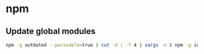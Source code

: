 # npm

## Update global modules

```sh
npm -g outdated --parseable=true | cut -d : -f 4 | xargs -n 1 npm -g install
```

